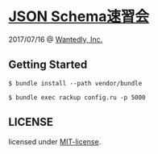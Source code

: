 # [JSON Schema速習会](//wantedly.connpass.com/event/17532/)

2017/07/16 @ [Wantedly, Inc.](https://www.wantedly.com/companies/wantedly)

## Getting Started

```
$ bundle install --path vendor/bundle
```

```
$ bundle exec rackup config.ru -p 5000
```

## LICENSE

licensed under [MIT-license](//izumin.mit-license.org/2015).
